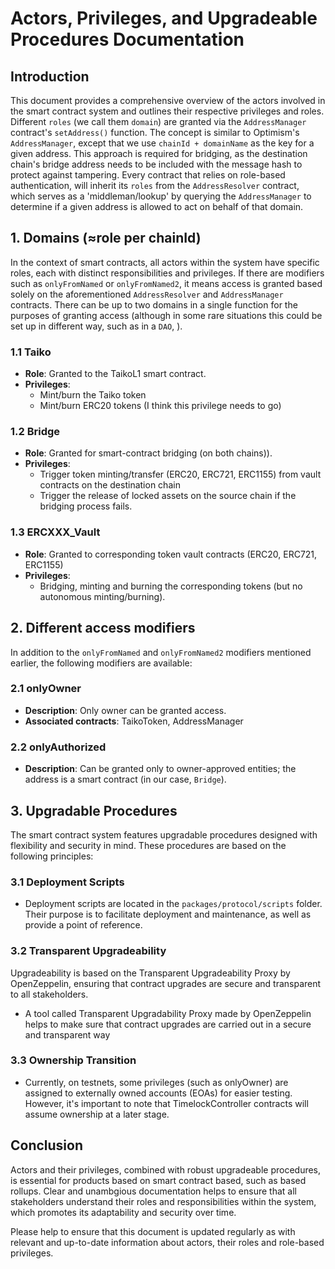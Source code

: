 # Actors, Privileges, and Upgradeable Procedures Documentation

## Introduction

This document provides a comprehensive overview of the actors involved in the smart contract system and outlines their respective privileges and roles.
Different `roles` (we call them `domain`) are granted via the `AddressManager` contract's `setAddress()` function. The concept is similar to Optimism's `AddressManager`, except that we use `chainId + domainName` as the key for a given address. This approach is required for bridging, as the destination chain's bridge address needs to be included with the message hash to protect against tampering. Every contract that relies on role-based authentication, will inherit its `roles` from the `AddressResolver` contract, which serves as a 'middleman/lookup' by querying the `AddressManager` to determine if a given address is allowed to act on behalf of that domain.

## 1. Domains (≈role per chainId)

In the context of smart contracts, all actors within the system have specific roles, each with distinct responsibilities and privileges. If there are modifiers such as `onlyFromNamed` or `onlyFromNamed2`, it means access is granted based solely on the aforementioned `AddressResolver` and `AddressManager` contracts. There can be up to two domains in a single function for the purposes of granting access (although in some rare situations this could be set up in different way, such as in a `DAO`, ).

### 1.1 Taiko

- **Role**: Granted to the TaikoL1 smart contract.
- **Privileges**:
  - Mint/burn the Taiko token
  - Mint/burn ERC20 tokens (I think this privilege needs to go)

### 1.2 Bridge

- **Role**: Granted for smart-contract bridging (on both chains)).
- **Privileges**:
  - Trigger token minting/transfer (ERC20, ERC721, ERC1155) from vault contracts on the destination chain
  - Trigger the release of locked assets on the source chain if the bridging process fails.

### 1.3 ERCXXX_Vault

- **Role**: Granted to corresponding token vault contracts (ERC20, ERC721, ERC1155)
- **Privileges**:
  - Bridging, minting and burning the corresponding tokens (but no autonomous minting/burning).

## 2. Different access modifiers

In addition to the `onlyFromNamed` and `onlyFromNamed2` modifiers mentioned earlier, the following modifiers are available:

### 2.1 onlyOwner

- **Description**: Only owner can be granted access.
- **Associated contracts**: TaikoToken, AddressManager

### 2.2 onlyAuthorized

- **Description**: Can be granted only to owner-approved entities; the address is a smart contract (in our case, `Bridge`).

## 3. Upgradable Procedures

The smart contract system features upgradable procedures designed with flexibility and security in mind. These procedures are based on the following principles:

### 3.1 Deployment Scripts

- Deployment scripts are located in the `packages/protocol/scripts` folder. Their purpose is to facilitate deployment and maintenance, as well as provide a point of reference.

### 3.2 Transparent Upgradeability

Upgradeability is based on the Transparent Upgradeability Proxy by OpenZeppelin, ensuring that contract upgrades are secure and transparent to all stakeholders.

- A tool called Transparent Upgradability Proxy made by OpenZeppelin helps to make sure that contract upgrades are carried out in a secure and transparent way

### 3.3 Ownership Transition

- Currently, on testnets, some privileges (such as onlyOwner) are assigned to externally owned accounts (EOAs) for easier testing. However, it's important to note that TimelockController contracts will assume ownership at a later stage.

## Conclusion

Actors and their privileges, combined with robust upgradeable procedures, is essential for products based on smart contract based, such as based rollups. Clear and unambgious documentation helps to ensure that all stakeholders understand their roles and responsibilities within the system, which promotes its adaptability and security over time.

Please help to ensure that this document is updated regularly as with relevant and up-to-date information about actors, their roles and role-based privileges.